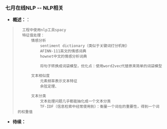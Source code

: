 ### 七月在线NLP -- NLP相关
- **概述：**：
>       工程中使用nlp工具spacy
>       特征值处理：
>           情感分析
>               sentiment dictionary（类似于关键词打分机制）
>               AFINN-111英文的情感词典
>               hownet中文的情感分析词典
>
>               将句子转换成词袋模型，优化点：使用word2vec代替原来简单的词袋模型
>
>           文本相似度
>               元素频率表示文本特征
>               余弦定理、
>
>           文本分类
>               文本处理问题几乎都能抽化成一个文本分类
>               TF-IDF（信息检索中经常使用到）：衡量一个词在的重要性，得到一个词的权重值
>
>
>
>
>
>
>
>
>
>
>
>
>
>
>
>
>
>
>
>
>
>
>
>

- **待续：**
>
>
>
>
>
>
>
>
>
>
>
>
>
